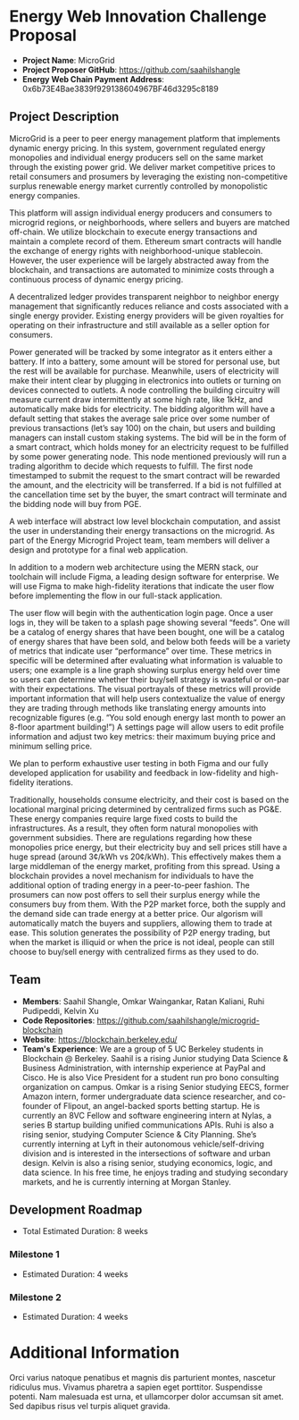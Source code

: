# Energy Web Innovation Challenge Proposal
* **Project Name**: MicroGrid
* **Project Proposer GitHub**: https://github.com/saahilshangle
* **Energy Web Chain Payment Address**: 0x6b73E4Bae3839f929138604967BF46d3295c8189

## Project Description
MicroGrid is a peer to peer energy management platform that implements dynamic energy pricing. In this system, government regulated energy monopolies and individual energy producers sell on the same market through the existing power grid. We deliver market competitive prices to retail consumers and prosumers by leveraging the existing non-competitive surplus renewable energy market currently controlled by monopolistic energy companies.



This platform will assign individual energy producers and consumers to microgrid regions, or neighborhoods, where sellers and buyers are matched off-chain. We utilize blockchain to execute energy transactions and maintain a complete record of them. Ethereum smart contracts will handle the exchange of energy rights with neighborhood-unique stablecoin. However, the user experience will be largely abstracted away from the blockchain, and transactions are automated to minimize costs through a continuous process of dynamic energy pricing.

A decentralized ledger provides transparent neighbor to neighbor energy management that significantly reduces reliance and costs associated with a single energy provider. Existing energy providers will be given royalties for operating on their infrastructure and still available as a seller option for consumers.







Power generated will be tracked by some integrator as it enters either a battery. If into a battery, some amount will be stored for personal use, but the rest will be available for purchase. Meanwhile, users of electricity will make their intent clear by plugging in electronics into outlets or turning on devices connected to outlets. A node controlling the building circuitry will measure current draw intermittently at some high rate, like 1kHz, and automatically make bids for electricity. The bidding algorithm will have a default setting that stakes the average sale price over some number of previous transactions (let’s say 100) on the chain, but users and building managers can install custom staking systems. The bid will be in the form of a smart contract, which holds money for an electricity request to be fulfilled by some power generating node. This node mentioned previously will run a trading algorithm to decide which requests to fulfill. The first node timestamped to submit the request to the smart contract will be rewarded the amount, and the electricity will be transferred. If a bid is not fulfilled at the cancellation time set by the buyer, the smart contract will terminate and the bidding node will buy from PGE.


A web interface will abstract low level blockchain computation, and assist the user in understanding their energy transactions on the microgrid. As part of the Energy Microgrid Project team, team members will deliver a design and prototype for a final web application.

In addition to a modern web architecture using the MERN stack, our toolchain will include Figma, a leading design software for enterprise. We will use Figma to make high-fidelity iterations that indicate the user flow before implementing the flow in our full-stack application.

The user flow will begin with the authentication login page. Once a user logs in, they will be taken to a splash page showing several “feeds”. One will be a catalog of energy shares that have been bought, one will be a catalog of energy shares that have been sold, and below both feeds will be a variety of metrics that indicate user “performance” over time. These metrics in specific will be determined after evaluating what information is valuable to users; one example is a line graph showing surplus energy held over time so users can determine whether their buy/sell strategy is wasteful or on-par with their expectations. The visual portrayals of these metrics will provide important information that will help users contextualize the value of energy they are trading through methods like translating energy amounts into recognizable figures (e.g. “You sold enough energy last month to power an 8-floor apartment building!”) A settings page will allow users to edit profile information and adjust two key metrics: their maximum buying price and minimum selling price. 

We plan to perform exhaustive user testing in both Figma and our fully developed application for usability and feedback in low-fidelity and high-fidelity iterations.


Traditionally, households consume electricity, and their cost is based on the locational marginal pricing determined by centralized firms such as PG&E. These energy companies require large fixed costs to build the infrastructures. As a result, they often form natural monopolies with government subsidies. There are regulations regarding how these monopolies price energy, but their electricity buy and sell prices still have a huge spread (around 3¢/kWh vs 20¢/kWh). This effectively makes them a large middleman of the energy market, profiting from this spread. Using a blockchain provides a novel mechanism for individuals to have the additional option of trading energy in a peer-to-peer fashion. The prosumers can now post offers to sell their surplus energy while the consumers buy from them. With the P2P market force, both the supply and the demand side can trade energy at a better price. Our algorism will automatically match the buyers and suppliers, allowing them to trade at ease. This solution generates the possibility of P2P energy trading, but when the market is illiquid or when the price is not ideal, people can still choose to buy/sell energy with centralized firms as they used to do.


## Team
* **Members**: Saahil Shangle, Omkar Waingankar, Ratan Kaliani, Ruhi Pudipeddi, Kelvin Xu
* **Code Repositories**: https://github.com/saahilshangle/microgrid-blockchain
* **Website**: https://blockchain.berkeley.edu/
* **Team's Experience**:
We are a group of 5 UC Berkeley students in Blockchain @ Berkeley. Saahil is a rising Junior studying Data Science & Business Administration, with internship experience at PayPal and Cisco. He is also Vice President for a student run pro bono consulting organization on campus. Omkar is a rising Senior studying EECS, former Amazon intern, former undergraduate data science researcher, and co-founder of Flipout, an angel-backed sports betting startup. He is currently an 8VC Fellow and software engineering intern at Nylas, a series B startup building unified communications APIs. Ruhi is also a rising senior, studying Computer Science & City Planning. She’s currently interning at Lyft in their autonomous vehicle/self-driving division and is interested in the intersections of software and urban design. Kelvin is also a rising senior, studying economics, logic, and data science. In his free time, he enjoys trading and studying secondary markets, and he is currently interning at Morgan Stanley. 

## Development Roadmap
* Total Estimated Duration: 8 weeks

### Milestone 1
* Estimated Duration: 4 weeks

### Milestone 2
* Estimated Duration: 4 weeks

# Additional Information
Orci varius natoque penatibus et magnis dis parturient montes, nascetur ridiculus mus. Vivamus pharetra a sapien eget porttitor. Suspendisse potenti. Nam malesuada est urna, et ullamcorper dolor accumsan sit amet. Sed dapibus risus vel turpis aliquet gravida.
